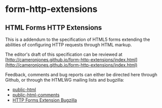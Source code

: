 form-http-extensions
====================

HTML Forms HTTP Extensions
--------------------------

This is a addendum to the specification of HTML5 forms extending the abilities of configuring HTTP requests through HTML markup.

The editor's draft of this specification can be reviewed at [http://cameronjones.github.io/form-http-extensions/index.html](http://cameronjones.github.io/form-http-extensions/index.html)

Feedback, comments and bug reports can either be directed here through Github, or through the HTMLWG mailing lists and bugzilla:

 * [public-html](http://lists.w3.org/Archives/Public/public-html/) 
 * [public-html-comments](http://lists.w3.org/Archives/Public/public-html-comments/)
 * [HTTP Forms Extension Bugzilla](https://www.w3.org/Bugs/Public/buglist.cgi?product=HTML%20WG&component=HTTP%20Forms%20Extension)

